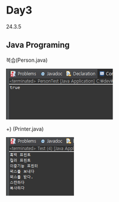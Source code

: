 # Day3
24.3.5

## Java Programing

복습(Person.java)

![이미지](./img/person.PNG)

  +) (Printer.java)

  ![이미지](./img/printer.PNG)
